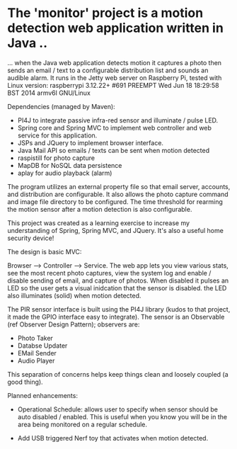 The 'monitor' project is a motion detection web application written in Java ..
=======

... when the Java web application detects motion it captures a photo then sends an email / text to a configurable 
distribution list and sounds an audible alarm.  It runs in the Jetty web server on Raspberry Pi, tested with Linux version:
  raspberrypi 3.12.22+ #691 PREEMPT Wed Jun 18 18:29:58 BST 2014 armv6l GNU/Linux

Dependencies (managed by Maven):
- PI4J to integrate passive infra-red sensor and illuminate / pulse LED.
- Spring core and Spring MVC to implement web controller and web service for this application.
- JSPs and JQuery to implement browser interface.
- Java Mail API so emails / texts can be sent when motion detected
- raspistill for photo capture
- MapDB for NoSQL data persistence
- aplay for audio playback (alarm)

The program utilizes an external property file so that email server, accounts, and  distribution are configurable.  It also allows the photo capture command and image file directory to be configured.  The time threshold for rearming the motion sensor after a motion detection is also configurable.

This project was created as a learning exercise to increase my understanding of Spring, Spring MVC, and JQuery.  It's also a useful home security device!

The design is basic MVC:

Browser --> Controller --> Service.  The web app lets you view various stats, see the most recent photo captures,
view the system log and enable / disable sending of email, and capture of photos.  When disabled it pulses an LED so 
the user gets a visual inidcation that the sensor is disabled.  the LED also illuminates (solid) when motion detected.

The PIR sensor interface is built using the PI4J library (kudos to that project, it made the GPIO interface easy to integrate).  The sensor is an Observable (ref Observer Design Pattern); observers are:
   - Photo Taker
   - Databse Updater
   - EMail Sender
   - Audio Player

This separation of concerns helps keep things clean and loosely coupled (a good thing).

Planned enhancements:

- Operational Schedule: allows user to specify when sensor should be auto disabled / enabled.  This is 
  useful when you know you will be in the area being monitored on a regular schedule.
  
- Add USB triggered Nerf toy that activates when motion detected.
